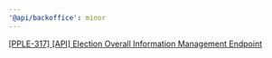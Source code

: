 ```yaml
---
'@api/backoffice': minor
---
```


[[PPLE-317] [API] Election Overall Information Management Endpoint](https://linear.app/snts/issue/PPLE-317/api-election-overall-information-management-endpoint)
